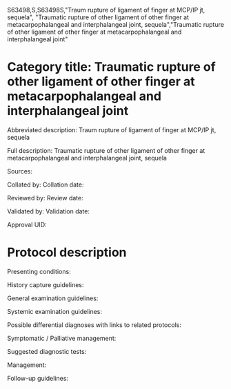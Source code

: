 S63498,S,S63498S,"Traum rupture of ligament of finger at MCP/IP jt, sequela", "Traumatic rupture of other ligament of other finger at metacarpophalangeal and interphalangeal joint, sequela","Traumatic rupture of other ligament of other finger at metacarpophalangeal and interphalangeal joint"
# Category title: Traumatic rupture of other ligament of other finger at metacarpophalangeal and interphalangeal joint

Abbreviated description: Traum rupture of ligament of finger at MCP/IP jt, sequela

Full description: Traumatic rupture of other ligament of other finger at metacarpophalangeal and interphalangeal joint, sequela

Sources:

Collated by:
Collation date:

Reviewed by:
Review date:

Validated by:
Validation date:

Approval UID:

# Protocol description

Presenting conditions:

History capture guidelines:

General examination guidelines:

Systemic examination guidelines:

Possible differential diagnoses with links to related protocols:

Symptomatic / Palliative management:

Suggested diagnostic tests:

Management:

Follow-up guidelines:
